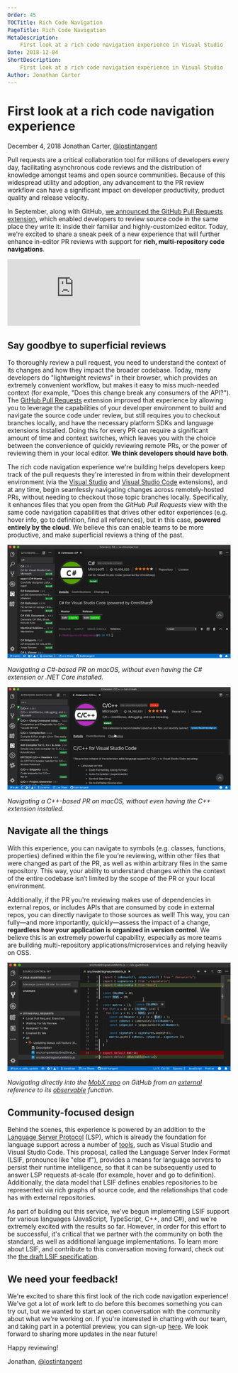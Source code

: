 ```yaml
---
Order: 45
TOCTitle: Rich Code Navigation
PageTitle: Rich Code Navigation
MetaDescription:
    First look at a rich code navigation experience in Visual Studio
Date: 2018-12-04
ShortDescription:
    First look at a rich code navigation experience in Visual Studio
Author: Jonathan Carter
---
```


# First look at a rich code navigation experience

December 4, 2018 Jonathan Carter,
[@lostintangent](https://twitter.com/LostInTangent)

Pull requests are a critical collaboration tool for millions of developers every
day, facilitating asynchronous code reviews and the distribution of knowledge
amongst teams and open source communities. Because of this widespread utility
and adoption, any advancement to the PR review workflow can have a significant
impact on developer productivity, product quality and release velocity.

In September, along with GitHub,
[we announced the GitHub Pull Requests extension](https://code.visualstudio.com/blogs/2018/09/10/introducing-github-pullrequests),
which enabled developers to review source code in the same place they write it:
inside their familiar and highly-customized editor. Today, we're excited to
share a sneak peek of a new experience that will further enhance in-editor PR
reviews with support for **rich, multi-repository code navigations**.

<iframe src="https://www.youtube.com/embed/DAqDEi0fGco?rel=0&amp;disablekb=0&amp;modestbranding=1&amp;showinfo=0" frameborder="0" allowfullscreen></iframe>

## Say goodbye to superficial reviews

To thoroughly review a pull request, you need to understand the context of its
changes and how they impact the broader codebase. Today, many developers do
"lightweight reviews" in their browser, which provides an extremely convenient
workflow, but makes it easy to miss much-needed context (for example, "Does this
change break any consumers of the API?"). The
[GitHub Pull Requests](https://marketplace.visualstudio.com/items?itemName=GitHub.vscode-pull-request-github)
extension improved that experience by allowing you to leverage the capabilities
of your developer environment to build and navigate the source code under
review, but still requires you to checkout branches locally, and have the
necessary platform SDKs and language extensions installed. Doing this for every
PR can require a significant amount of time and context switches, which leaves
you with the choice between the convenience of quickly reviewing remote PRs, or
the power of reviewing them in your local editor. **We think developers should
have both**.

The rich code navigation experience we're building helps developers keep track
of the pull requests they're interested in from within their development
environment (via the
[Visual Studio](https://marketplace.visualstudio.com/items?itemName=GitHub.GitHubExtensionforVisualStudio)
and
[Visual Studio Code](https://marketplace.visualstudio.com/items?itemName=GitHub.vscode-pull-request-github)
extensions), and at any time, begin seamlessly navigating changes across
remotely-hosted PRs, without needing to checkout those topic branches locally.
Specifically, it enhances files that you open from the _GitHub Pull Requests_
view with the same code navigation capabilities that drives other editor
experiences (e.g. hover info, go to definition, find all references), but in
this case, **powered entirely by the cloud**. We believe this can enable teams
to be more productive, and make superficial reviews a thing of the past.

![Navigating a csharp PR](CSharp.gif)

_Navigating a C#-based PR on macOS, without even having the C# extension or .NET
Core installed._

![Navigating a C++ PR](CPlusPlus.gif)

_Navigating a C++-based PR on macOS, without even having the C++ extension
installed._

## Navigate all the things

With this experience, you can navigate to symbols (e.g. classes, functions,
properties) defined within the file you’re reviewing, within other files that
were changed as part of the PR, as well as within arbitrary files in the same
repository. This way, your ability to understand changes within the context of
the entire codebase isn’t limited by the scope of the PR or your local
environment.

Additionally, if the PR you're reviewing makes use of dependencies in external
repos, or includes APIs that are consumed by code in external repos, you can
directly navigate to those sources as well! This way, you can fully—and more
importantly, quickly—assess the impact of a change, **regardless how your
application is organized in version control**. We believe this is an extremely
powerful capability, especially as more teams are building multi-repository
applications/microservices and relying heavily on OSS.

![Navigating into a Mobx repo](CrossRepoJump.gif)

_Navigating directly into the [MobX repo](https://github.com/mobxjs/mobx) on
GitHub from an
[external](https://github.com/lostintangent/vsls-guestbook/pull/11/files#diff-babc63cbfdb83a46e935f16e3eb9066fR20)
reference to its
[observable](https://github.com/mobxjs/mobx/blob/master/src/api/observable.ts#L183)
function._

## Community-focused design

Behind the scenes, this experience is powered by an addition to the
[Language Server Protocol](https://microsoft.github.io/language-server-protocol)
(LSP), which is already the foundation for language support across a number of
[tools](https://microsoft.github.io/language-server-protocol/implementors/tools),
such as Visual Studio and Visual Studio Code. This proposal, called the Language
Server Index Format (LSIF, pronounce like "else if"), provides a means for
language servers to persist their runtime intelligence, so that it can be
subsequently used to answer LSP requests at-scale (for example, hover and go to
definition). Additionally, the data model that LSIF defines enables repositories
to be represented via rich graphs of source code, and the relationships that
code has with external repositories.

As part of building out this service, we've begun implementing LSIF support for
various languages (JavaScript, TypeScript, C++, and C#), and we're extremely
excited with the results so far. However, in order for this effort to be
successful, it's critical that we partner with the community on both the
standard, as well as additional language implementations. To learn more about
LSIF, and contribute to this conversation moving forward, check out the
[the draft LSIF specification](https://aka.ms/lsif-spec).

## We need your feedback!

We're excited to share this first look of the rich code navigation experience!
We've got a lot of work left to do before this becomes something you can try
out, but we wanted to start an open conversation with the community about what
we're working on. If you're interested in chatting with our team, and taking
part in a potential preview, you can sign-up
[here](http://aka.ms/rich-nav-signup). We look forward to sharing more updates
in the near future!

Happy reviewing!

Jonathan, [@lostintangent](https://twitter.com/LostInTangent)
